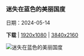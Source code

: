 ### 迷失在蓝色的美丽国度

日期：2024-05-14

**下载**  |  [1920x1080](https://cn.bing.com/th?id=OHR.BlueCityIndia_ZH-CN4275229255_1920x1080.jpg)  |  [3840x2160](https://cn.bing.com/th?id=OHR.BlueCityIndia_ZH-CN4275229255_UHD.jpg)

![迷失在蓝色的美丽国度](https://cn.bing.com/th?id=OHR.BlueCityIndia_ZH-CN4275229255_1920x1080.jpg "焦特布尔蓝色之城，印度 (© cinoby/Getty Images)")

